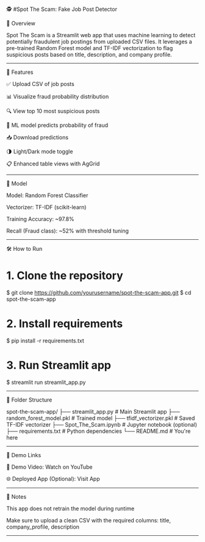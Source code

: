 🕵️ #Spot The Scam: Fake Job Post Detector
 
 
 
🚀 Overview
 
Spot The Scam is a Streamlit web app that uses machine learning to detect potentially fraudulent job postings from uploaded CSV files. It leverages a pre-trained Random Forest model and TF-IDF vectorization to flag suspicious posts based on title, description, and company profile.
 
 
---
 
🎯 Features
 
✅ Upload CSV of job posts
 
📊 Visualize fraud probability distribution
 
🔍 View top 10 most suspicious posts
 
🧠 ML model predicts probability of fraud
 
📥 Download predictions
 
🌗 Light/Dark mode toggle
 
📋 Enhanced table views with AgGrid
 
 
 
---
 
🧠 Model
 
Model: Random Forest Classifier
 
Vectorizer: TF-IDF (scikit-learn)
 
Training Accuracy: ~97.8%
 
Recall (Fraud class): ~52% with threshold tuning
 
 
 
---
 
🛠 How to Run
 
# 1. Clone the repository
$ git clone https://github.com/yourusername/spot-the-scam-app.git
$ cd spot-the-scam-app
 
# 2. Install requirements
$ pip install -r requirements.txt
 
# 3. Run Streamlit app
$ streamlit run streamlit_app.py
 
 
---
 
📂 Folder Structure
 
spot-the-scam-app/
├── streamlit_app.py              # Main Streamlit app
├── random_forest_model.pkl       # Trained model
├── tfidf_vectorizer.pkl          # Saved TF-IDF vectorizer
├── Spot_The_Scam.ipynb           # Jupyter notebook (optional)
├── requirements.txt              # Python dependencies
└── README.md                     # You're here
 
 
---
 
🔗 Demo Links
 
🔴 Demo Video: Watch on YouTube
 
🌐 Deployed App (Optional): Visit App
 
 
 
---
 
📄 Notes
 
This app does not retrain the model during runtime
 
Make sure to upload a clean CSV with the required columns: title, company_profile, description
 
 
 
---
